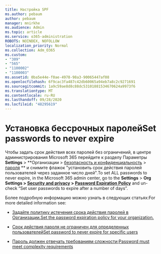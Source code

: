 ```yaml
---
title: Настройка SPF
ms.author: pebaum
author: pebaum
manager: mnirkhe
ms.audience: Admin
ms.topic: article
ms.service: o365-administration
ROBOTS: NOINDEX, NOFOLLOW
localization_priority: Normal
ms.collection: Adm_O365
ms.custom:
- "309"
- "565"
- "1100002"
- "1100003"
ms.assetid: 0ba5e44e-f0ae-4978-98a3-90065447af08
ms.openlocfilehash: 6f9cac3fa487c42db60065a94eb7a8c2c9271691
ms.sourcegitcommit: 1a9c59ae8d8c88dc53101881534670624a9973f6
ms.translationtype: MT
ms.contentlocale: ru-RU
ms.lasthandoff: 09/28/2020
ms.locfileid: "48295619"
---
```

# <a name="set-passwords-to-never-expire"></a><span data-ttu-id="701ee-102">Установка бессрочных паролей</span><span class="sxs-lookup"><span data-stu-id="701ee-102">Set passwords to never expire</span></span>

<span data-ttu-id="701ee-103">Чтобы задать срок действия всех паролей без ограничений, в центре администрирования Microsoft 365 перейдите к разделу Параметры **Settings**  >  \*\*Организации > [безопасность и конфиденциальность](https://portal.office.com/adminportal/home#/settings/security)  >  [пароля](https://portal.microsoft.com/Adminportal/Home#/Settings/SecurityPrivacy/:/Settings/L1/PasswordPolicy) \*\* и снимите флажок "установить срок действия паролей пользователей через заданное число дней".</span><span class="sxs-lookup"><span data-stu-id="701ee-103">To set ALL passwords to never expire, in the Microsoft 365 admin center, go to the **Settings** > **Org Settings > [Security and privacy](https://portal.office.com/adminportal/home#/settings/security) > [Password Expiration Policy](https://portal.microsoft.com/Adminportal/Home#/Settings/SecurityPrivacy/:/Settings/L1/PasswordPolicy)** and un-check “Set user passwords to expire after a number of days”.</span></span>
  
<span data-ttu-id="701ee-104">Более подробную информацию можно узнать в следующих статьях:</span><span class="sxs-lookup"><span data-stu-id="701ee-104">For more detailed information see:</span></span>

- [<span data-ttu-id="701ee-105">Задайте политику истечения срока действия паролей в Организации.</span><span class="sxs-lookup"><span data-stu-id="701ee-105">Set the password expiration policy for your organization.</span></span>](https://docs.microsoft.com/microsoft-365/admin/manage/set-password-expiration-policy)
  
- [<span data-ttu-id="701ee-106">Срок действия пароля не ограничен для определенных пользователей</span><span class="sxs-lookup"><span data-stu-id="701ee-106">Set password to never expire for specific users</span></span>](https://docs.microsoft.com/microsoft-365/admin/add-users/set-password-to-never-expire)

- <span data-ttu-id="701ee-107">[Пароль должен отвечать требованиям сложности](https://docs.microsoft.com/windows/security/threat-protection/security-policy-settings/password-must-meet-complexity-requirements);</span><span class="sxs-lookup"><span data-stu-id="701ee-107">[Password must meet complexity requirements](https://docs.microsoft.com/windows/security/threat-protection/security-policy-settings/password-must-meet-complexity-requirements)</span></span>
  